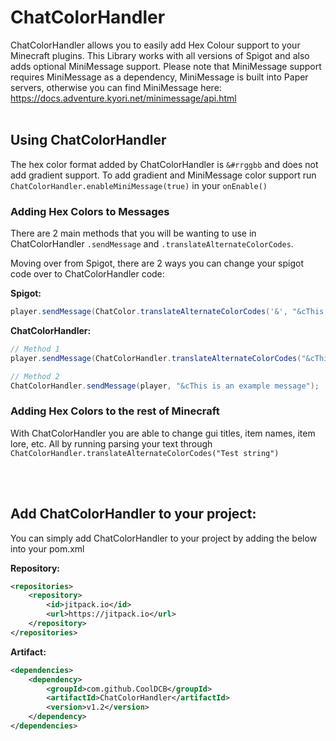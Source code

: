 # ChatColorHandler

ChatColorHandler allows you to easily add Hex Colour support to your Minecraft plugins.
This Library works with all versions of Spigot and also adds optional MiniMessage support. Please note that MiniMessage support requires MiniMessage as a dependency, MiniMessage is built into Paper servers, otherwise you can find MiniMessage here: https://docs.adventure.kyori.net/minimessage/api.html
<br></br>
## Using ChatColorHandler
The hex color format added by ChatColorHandler is `&#rrggbb` and does not add gradient support.
To add gradient and MiniMessage color support run `ChatColorHandler.enableMiniMessage(true)` in your `onEnable()`

### Adding Hex Colors to Messages
There are 2 main methods that you will be wanting to use in ChatColorHandler `.sendMessage` and `.translateAlternateColorCodes`.

Moving over from Spigot, there are 2 ways you can change your spigot code over to ChatColorHandler code:

**Spigot:**
```java
player.sendMessage(ChatColor.translateAlternateColorCodes('&', "&cThis is an example message"));
```
**ChatColorHandler:**
```java
// Method 1
player.sendMessage(ChatColorHandler.translateAlternateColorCodes("&cThis is an example message");

// Method 2
ChatColorHandler.sendMessage(player, "&cThis is an example message");
```
### Adding Hex Colors to the rest of Minecraft
With ChatColorHandler you are able to change gui titles, item names, item lore, etc. All by running parsing your text through `ChatColorHandler.translateAlternateColorCodes("Test string")`

<br></br>
## Add ChatColorHandler to your project:
You can simply add ChatColorHandler to your project by adding the below into your pom.xml


**Repository:**
```xml
<repositories>
    <repository>
        <id>jitpack.io</id>
        <url>https://jitpack.io</url>
    </repository>
</repositories>
```
**Artifact:**
```xml
<dependencies>
    <dependency>
        <groupId>com.github.CoolDCB</groupId>
        <artifactId>ChatColorHandler</artifactId>
        <version>v1.2</version>
    </dependency>
</dependencies>
```
